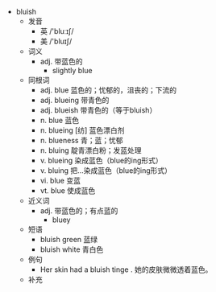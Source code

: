 - bluish
  - 发音
    - 英 /'bluːɪʃ/
    - 美 /'bluɪʃ/
  - 词义
    - adj. 带蓝色的
      - slightly blue
  - 同根词
    - adj. blue 蓝色的；忧郁的，沮丧的；下流的
    - adj. blueing 带青色的
    - adj. blueish 带青色的（等于bluish）
    - n. blue 蓝色
    - n. blueing [纺] 蓝色漂白剂
    - n. blueness 青；蓝；忧郁
    - n. bluing 靛青漂白粉；发蓝处理
    - v. blueing 染成蓝色（blue的ing形式）
    - v. bluing 把…染成蓝色（blue的ing形式）
    - vi. blue 变蓝
    - vt. blue 使成蓝色
  - 近义词
    - adj. 带蓝色的；有点蓝的
      - bluey
  - 短语
    - bluish green 蓝绿
    - bluish white 青白色
  - 例句
    - Her skin had a bluish tinge . 她的皮肤微微透着蓝色。
  - 补充